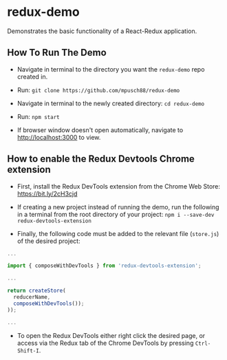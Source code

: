 # redux-demo

Demonstrates the basic functionality of a React-Redux application.

## How To Run The Demo

- Navigate in terminal to the directory you want the `redux-demo` repo created in.

- Run: `git clone https://github.com/mpusch88/redux-demo`

- Navigate in terminal to the newly created directory: `cd redux-demo`

- Run: `npm start`

- If browser window doesn't open automatically, navigate to <http://localhost:3000> to view.

## How to enable the Redux Devtools Chrome extension

- First, install the Redux DevTools extension from the Chrome Web Store:
  <https://bit.ly/2cH3cjd>

- If creating a new project instead of running the demo, run the following in a terminal
  from the root directory of your project: `npm i --save-dev redux-devtools-extension`

- Finally, the following code must be added to the relevant file (`store.js`) of the
  desired project:

```javascript
...

import { composeWithDevTools } from 'redux-devtools-extension';

...

return createStore(
  reducerName,
  composeWithDevTools());
));

...
```

- To open the Redux DevTools either right click the desired page, or access via the Redux
  tab of the Chrome DevTools by pressing `Ctrl-Shift-I`.
